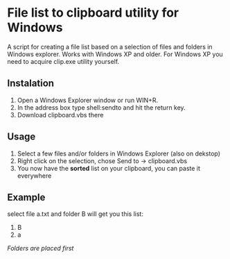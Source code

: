 File list to clipboard utility for Windows
==========================================

A script for creating a file list based on a selection of files and folders in Windows explorer.
Works with Windows XP and older. For Windows XP you need to acquire clip.exe utility yourself.

Instalation
-----------

1. Open a Windows Explorer window or run WIN+R.
2. In the address box type shell:sendto and hit the return key.
3. Download clipboard.vbs there

Usage
-----

1. Select a few files and/or folders in Windows Explorer (also on dekstop)
2. Right click on the selection, chose Send to -> clipboard.vbs
3. You now have the **sorted** list on your clipboard, you can paste it everywhere

Example
-------

select file a.txt and folder B will get you this list:

1. B
2. a

*Folders are placed first*
